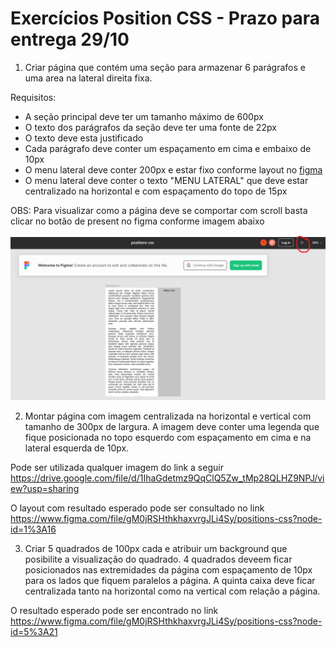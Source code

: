 # Exercícios Position CSS - Prazo para entrega 29/10

1. Criar página que contém uma seção para armazenar 6 parágrafos e uma area na lateral direita fixa.

Requisitos: 

* A seção principal deve ter um tamanho máximo de 600px
* O texto dos parágrafos da seção deve ter uma fonte de 22px
* O texto deve esta justificado
* Cada parágrafo deve conter um espaçamento em cima e embaixo de 10px
* O menu lateral deve conter 200px e estar fixo conforme layout no [figma](https://www.figma.com/file/gM0jRSHthkhaxvrgJLi4Sy/positions-css?node-id=0%3A1)
* O menu lateral deve conter o texto "MENU LATERAL" que deve estar centralizado na horizontal e com espaçamento do topo de 15px

OBS: Para visualizar como a página deve se comportar com scroll basta clicar no botão de present no figma conforme imagem abaixo

<img src="./print.png">

2. Montar página com imagem centralizada na horizontal e vertical com tamanho de 300px de largura. A imagem deve conter uma legenda que fique posicionada no topo esquerdo com espaçamento em cima e na lateral esquerda de 10px.

Pode ser utilizada qualquer imagem do link a seguir https://drive.google.com/file/d/1IhaGdetmz9QqClQ5Zw_tMp28QLHZ9NPJ/view?usp=sharing

O layout com resultado esperado pode ser consultado no link https://www.figma.com/file/gM0jRSHthkhaxvrgJLi4Sy/positions-css?node-id=1%3A16

3. Criar 5 quadrados de 100px cada e atribuir um background que posibilite a visualização do quadrado. 4 quadrados deveem ficar posicionados nas extremidades da página com espaçamento de 10px para os lados que fiquem paralelos a página. A quinta caixa deve ficar centralizada tanto na horizontal como na vertical com relação a página. 

O resultado esperado pode ser encontrado no link https://www.figma.com/file/gM0jRSHthkhaxvrgJLi4Sy/positions-css?node-id=5%3A21